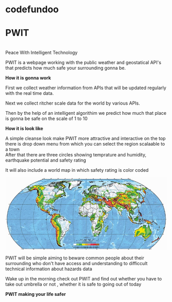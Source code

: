 # codefundoo

<h1>PWIT</h1>
<br>
Peace With Intelligent Technology
<p>PWIT is a webpage working with the public weather and geostatical API's that predicts how much safe your surrounding gonna be.</p>

<b>How it is gonna work</b>
<p>First we collect weather information from APIs that will be updated regularly with the real time data.</p>
<p>Next we collect ritcher scale data for the world by various APIs.</p>
<p>Then by the help of an intelligent algorithim we predict how much that place is gonna be safe on the scale of 1 to 10</p>

<b>How it is look like</b>
<p>A simple cleanse look make PWIT more attractive and interactive on the top there is drop down menu from which you can select the region scalaable to a town<br> After that there are three circles showing temprature and humidity, earthquake potential and safety rating</p>
<p>It will also include a world map in which safety rating is color coded </p>

![alt text](https://github.com/a1bhi2/codefundoo/blob/master/map.jpg)

<p> PWIT will be simple aiming to beware common people about their surrounding who don't have access and understanding to difficcult technical information about hazards data</p>

<p>Wake up in the morning check out PWIT and find out whether you have to take out umbrella or not , whether it is safe to going out of today</p>
<b>
  PWIT making your life safer
</b>
